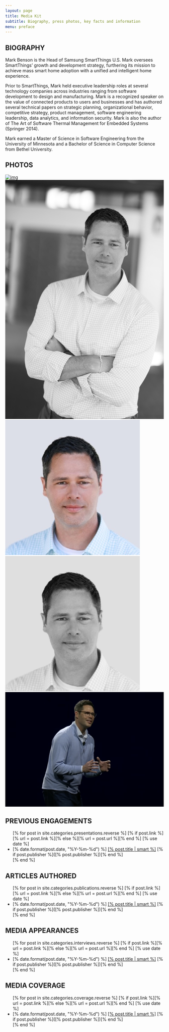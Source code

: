 ```yaml
---
layout: page
title: Media Kit
subtitle: Biography, press photos, key facts and information
menu: preface
---
```


<!--

Media kit things to add

Introduction statement
Video example(s)
List of speaking topics
List of books authored (stmes)
Education
Social media contact info

-->


<div class="page-section pt-80-b-50-cont">
<div class="container">

<div class="mb-50">
  <h2 class="section-title pr-0"><span class="bold">BIOGRAPHY</span></h2>
</div>

<p>Mark Benson is the Head of Samsung SmartThings U.S. Mark oversees SmartThings’ growth and development strategy, furthering its mission to achieve mass smart home adoption with a unified and intelligent home experience.</p>

<p>Prior to SmartThings, Mark held executive leadership roles at several technology companies across industries ranging from software development to design and manufacturing. Mark is a recognized speaker on the value of connected products to users and businesses and has authored several technical papers on strategic planning, organizational behavior, competitive strategy, product management, software engineering leadership, data analytics, and information security. Mark is also the author of The Art of Software Thermal Management for Embedded Systems (Springer 2014).</p>

<p>Mark earned a Master of Science in Software Engineering from the University of Minnesota and a Bachelor of Science in Computer Science from Bethel University.</p>

</div>

<div class="container p-50-cont">

<div class="mb-50">
  <h2 class="section-title pr-0"><span class="bold">PHOTOS</span></h2>
</div>

<div class="col-md-2">
  <div class="lightbox-item">
    <a href="/images/mark-benson-santa-cruz.jpg" class="lightbox">
    <div class="port-img-overlay">
      <img class="port-main-img" src="/images/mark-benson-santa-cruz.jpg" alt="img" >
    </div>
    <div class="port-overlay-cont">
      <div class="port-btn-cont">
        <div aria-hidden="true" class="icon_search"></div>
      </div>
    </div>
    </a>  
  </div>
</div>

<div class="col-md-2">
  <div class="lightbox-item">
    <a href="/images/mark-benson-santa-cruz-b&w.jpg" class="lightbox">
    <div class="port-img-overlay">
      <img class="port-main-img" src="/images/mark-benson-santa-cruz-b&w.jpg" alt="img" >
    </div>
    <div class="port-overlay-cont">
      <div class="port-btn-cont">
        <div aria-hidden="true" class="icon_search"></div>
      </div>
    </div>
    </a>  
  </div>
</div>

<div class="col-md-2">
  <div class="lightbox-item">
    <a href="/images/mdb-profile-square.jpg" class="lightbox">
    <div class="port-img-overlay">
      <img class="port-main-img" src="/images/mdb-profile-square.jpg" alt="img" >
    </div>
    <div class="port-overlay-cont">
      <div class="port-btn-cont">
        <div aria-hidden="true" class="icon_search"></div>
      </div>
    </div>
    </a>  
  </div>
</div>

<div class="col-md-2">
  <div class="lightbox-item">
    <a href="/images/mdb-profile-square-b&w.jpg" class="lightbox">
    <div class="port-img-overlay">
      <img class="port-main-img" src="/images/mdb-profile-square-b&w.jpg" alt="img" >
    </div>
    <div class="port-overlay-cont">
      <div class="port-btn-cont">
        <div aria-hidden="true" class="icon_search"></div>
      </div>
    </div>
    </a>  
  </div>
</div>

<div class="col-md-4">
  <div class="lightbox-item">
    <a href="/images/ces-keynote-single-iot-device.png" class="lightbox">
    <div class="port-img-overlay">
      <img class="port-main-img" src="/images/ces-keynote-single-iot-device.png" alt="img" >
    </div>
    <div class="port-overlay-cont">
      <div class="port-btn-cont">
        <div aria-hidden="true" class="icon_search"></div>
      </div>
    </div>
    </a>  
  </div>
</div>

</div>



<div class="container p-50-cont">
<div class="mb-50">
  <h2 class="section-title pr-0"><span class="bold">PREVIOUS ENGAGEMENTS</span></h2>
</div>
<div class="container">
<ul>
[% for post in site.categories.presentations.reverse %]
  [% if post.link %][% url = post.link %][% else %][% url = post.url %][% end %]
  [% use date %]
  <li>[% date.format(post.date, "%Y-%m-%d") %] <a href="[% post.url %]" title="Read [% post.title | smart %]">[% post.title | smart %]</a> [% if post.publisher %]([% post.publisher %])[% end %]</li> 
[% end %]
</ul>
</div>
</div>

<div class="container p-50-cont">
<div class="mb-50">
  <h2 class="section-title pr-0"><span class="bold">ARTICLES AUTHORED</span></h2>
</div>
<div class="container">
<ul>
[% for post in site.categories.publications.reverse %]
  [% if post.link %][% url = post.link %][% else %][% url = post.url %][% end %]
  [% use date %]
  <li>[% date.format(post.date, "%Y-%m-%d") %] <a href="[% post.url %]" title="Read [% post.title | smart %]">[% post.title | smart %]</a> [% if post.publisher %]([% post.publisher %])[% end %]</li> 
[% end %]
</ul>
</div>
</div>


<div class="container p-50-cont">
<div class="mb-50">
  <h2 class="section-title pr-0"><span class="bold">MEDIA APPEARANCES</span></h2>
</div>
<div class="container">
<ul>
[% for post in site.categories.interviews.reverse %]
  [% if post.link %][% url = post.link %][% else %][% url = post.url %][% end %]
  [% use date %]
  <li>[% date.format(post.date, "%Y-%m-%d") %] <a href="[% post.url %]" title="Read [% post.title | smart %]">[% post.title | smart %]</a> [% if post.publisher %]([% post.publisher %])[% end %]</li> 
[% end %]
</ul>
</div>
</div>


<div class="container p-50-cont">
<div class="mb-50">
  <h2 class="section-title pr-0"><span class="bold">MEDIA COVERAGE</span></h2>
</div>
<div class="container">
<ul>
[% for post in site.categories.coverage.reverse %]
  [% if post.link %][% url = post.link %][% else %][% url = post.url %][% end %]
  [% use date %]
  <li>[% date.format(post.date, "%Y-%m-%d") %] <a href="[% post.url %]" title="Read [% post.title | smart %]">[% post.title | smart %]</a> [% if post.publisher %]([% post.publisher %])[% end %]</li> 
[% end %]
</ul>
</div>
</div>




</div>

